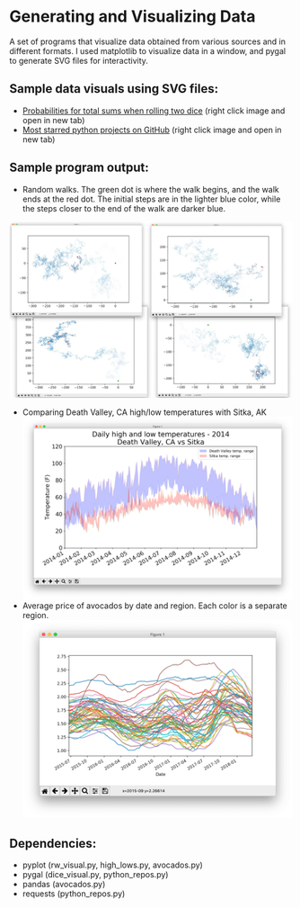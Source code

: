 # Generating and Visualizing Data
A set of programs that visualize data obtained from various sources and in different formats.
I used matplotlib to visualize data in a window, and pygal to generate SVG files for interactivity.

## Sample data visuals using SVG files:
- [Probabilities for total sums when rolling two dice](https://github.com/mecosteas/Generating-and-Visualizing-Data/blob/master/visuals/dice_visual.svg) (right click image and open in new tab)
- [Most starred python projects on GitHub](https://github.com/mecosteas/Generating-and-Visualizing-Data/blob/master/visuals/python_repos.svg) (right click image and open in new tab)

## Sample program output:
- Random walks. The green dot is where the walk begins, and the walk ends at the red dot. The initial steps are in the lighter blue color, while the steps closer to the end of the walk are darker blue.

![Image of random walks generated](https://github.com/mecosteas/Generating-and-Visualizing-Data/blob/master/images/random-walks-4.jpg)
- Comparing Death Valley, CA high/low temperatures with Sitka, AK
![Image of temperature comparison between Death Valley, CA and Sitka, AK](https://github.com/mecosteas/Generating-and-Visualizing-Data/blob/master/images/temp_range_comparison.png)
- Average price of avocados by date and region. Each color is a separate region.
![Image of price of avocados](https://github.com/mecosteas/Generating-and-Visualizing-Data/blob/master/images/avocados.png)

## Dependencies:
- pyplot (rw_visual.py, high_lows.py, avocados.py)
- pygal (dice_visual.py, python_repos.py)
- pandas (avocados.py)
- requests (python_repos.py)
